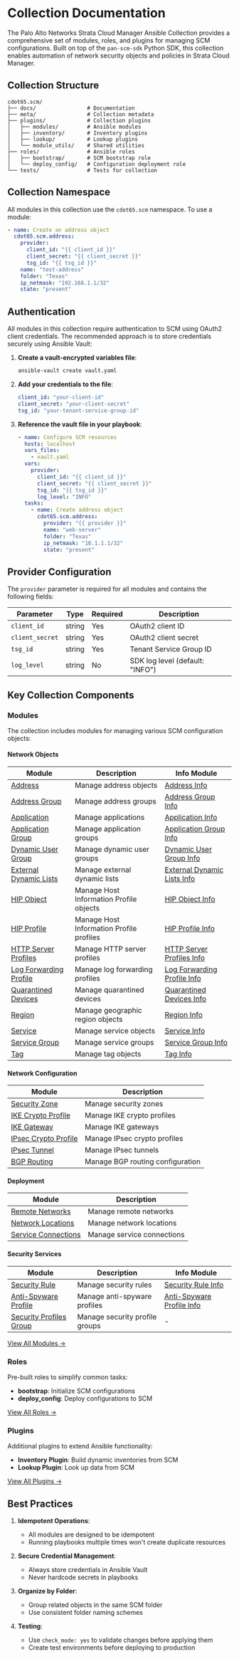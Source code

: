 # Collection Documentation

The Palo Alto Networks Strata Cloud Manager Ansible Collection provides a comprehensive set of modules, roles, and
plugins for managing SCM configurations. Built on top of the `pan-scm-sdk` Python SDK, this collection enables
automation of network security objects and policies in Strata Cloud Manager.

## Collection Structure

```
cdot65.scm/
├── docs/                # Documentation
├── meta/                # Collection metadata
├── plugins/             # Collection plugins
│   ├── modules/         # Ansible modules
│   ├── inventory/       # Inventory plugins
│   ├── lookup/          # Lookup plugins
│   └── module_utils/    # Shared utilities
├── roles/               # Ansible roles
│   ├── bootstrap/       # SCM bootstrap role
│   └── deploy_config/   # Configuration deployment role
└── tests/               # Tests for collection
```

## Collection Namespace

All modules in this collection use the `cdot65.scm` namespace. To use a module:

```yaml
- name: Create an address object
  cdot65.scm.address:
    provider:
      client_id: "{{ client_id }}"
      client_secret: "{{ client_secret }}"
      tsg_id: "{{ tsg_id }}"
    name: "test-address"
    folder: "Texas"
    ip_netmask: "192.168.1.1/32"
    state: "present"
```

## Authentication

All modules in this collection require authentication to SCM using OAuth2 client credentials. The recommended approach
is to store credentials securely using Ansible Vault:

1. **Create a vault-encrypted variables file**:
   ```bash
   ansible-vault create vault.yaml
   ```

2. **Add your credentials to the file**:
   ```yaml
   client_id: "your-client-id"
   client_secret: "your-client-secret"
   tsg_id: "your-tenant-service-group-id"
   ```

3. **Reference the vault file in your playbook**:
   ```yaml
   - name: Configure SCM resources
     hosts: localhost
     vars_files:
       - vault.yaml
     vars:
       provider:
         client_id: "{{ client_id }}"
         client_secret: "{{ client_secret }}"
         tsg_id: "{{ tsg_id }}"
         log_level: "INFO"
     tasks:
       - name: Create address object
         cdot65.scm.address:
           provider: "{{ provider }}"
           name: "web-server"
           folder: "Texas"
           ip_netmask: "10.1.1.1/32"
           state: "present"
   ```

## Provider Configuration

The `provider` parameter is required for all modules and contains the following fields:

| Parameter       | Type   | Required | Description                     |
|-----------------|--------|----------|---------------------------------|
| `client_id`     | string | Yes      | OAuth2 client ID                |
| `client_secret` | string | Yes      | OAuth2 client secret            |
| `tsg_id`        | string | Yes      | Tenant Service Group ID         |
| `log_level`     | string | No       | SDK log level (default: "INFO") |

## Key Collection Components

### Modules

The collection includes modules for managing various SCM configuration objects:

#### Network Objects

| Module | Description | Info Module |
|--------|-------------|------------|
| [Address](modules/address.md) | Manage address objects | [Address Info](modules/address_info.md) |
| [Address Group](modules/address_group.md) | Manage address groups | [Address Group Info](modules/address_group_info.md) |
| [Application](modules/application.md) | Manage applications | [Application Info](modules/application_info.md) |
| [Application Group](modules/application_group.md) | Manage application groups | [Application Group Info](modules/application_group_info.md) |
| [Dynamic User Group](modules/dynamic_user_group.md) | Manage dynamic user groups | [Dynamic User Group Info](modules/dynamic_user_group_info.md) |
| [External Dynamic Lists](modules/external_dynamic_lists.md) | Manage external dynamic lists | [External Dynamic Lists Info](modules/external_dynamic_lists_info.md) |
| [HIP Object](modules/hip_object.md) | Manage Host Information Profile objects | [HIP Object Info](modules/hip_object_info.md) |
| [HIP Profile](modules/hip_profile.md) | Manage Host Information Profile profiles | [HIP Profile Info](modules/hip_profile_info.md) |
| [HTTP Server Profiles](modules/http_server_profiles.md) | Manage HTTP server profiles | [HTTP Server Profiles Info](modules/http_server_profiles_info.md) |
| [Log Forwarding Profile](modules/log_forwarding_profile.md) | Manage log forwarding profiles | [Log Forwarding Profile Info](modules/log_forwarding_profile_info.md) |
| [Quarantined Devices](modules/quarantined_devices.md) | Manage quarantined devices | [Quarantined Devices Info](modules/quarantined_devices_info.md) |
| [Region](modules/region.md) | Manage geographic region objects | [Region Info](modules/region_info.md) |
| [Service](modules/service.md) | Manage service objects | [Service Info](modules/service_info.md) |
| [Service Group](modules/service_group.md) | Manage service groups | [Service Group Info](modules/service_group_info.md) |
| [Tag](modules/tag.md) | Manage tag objects | [Tag Info](modules/tag_info.md) |

#### Network Configuration

| Module | Description |
|--------|-------------|
| [Security Zone](modules/security_zone.md) | Manage security zones |
| [IKE Crypto Profile](modules/ike_crypto_profile.md) | Manage IKE crypto profiles |
| [IKE Gateway](modules/ike_gateway.md) | Manage IKE gateways |
| [IPsec Crypto Profile](modules/ipsec_crypto_profile.md) | Manage IPsec crypto profiles |
| [IPsec Tunnel](modules/ipsec_tunnel.md) | Manage IPsec tunnels |
| [BGP Routing](modules/bgp_routing.md) | Manage BGP routing configuration |

#### Deployment

| Module | Description |
|--------|-------------|
| [Remote Networks](modules/remote_networks.md) | Manage remote networks |
| [Network Locations](modules/network_locations.md) | Manage network locations |
| [Service Connections](modules/service_connections.md) | Manage service connections |

#### Security Services

| Module | Description | Info Module |
|--------|-------------|------------|
| [Security Rule](modules/security_rule.md) | Manage security rules | [Security Rule Info](modules/security_rule_info.md) |
| [Anti-Spyware Profile](modules/anti_spyware_profile.md) | Manage anti-spyware profiles | [Anti-Spyware Profile Info](modules/anti_spyware_profile_info.md) |
| [Security Profiles Group](modules/security_profiles_group.md) | Manage security profile groups | - |

[View All Modules →](modules/index.md)

### Roles

Pre-built roles to simplify common tasks:

- **bootstrap**: Initialize SCM configurations
- **deploy_config**: Deploy configurations to SCM

[View All Roles →](roles/index.md)

### Plugins

Additional plugins to extend Ansible functionality:

- **Inventory Plugin**: Build dynamic inventories from SCM
- **Lookup Plugin**: Look up data from SCM

[View All Plugins →](plugins/index.md)

## Best Practices

1. **Idempotent Operations**:
    - All modules are designed to be idempotent
    - Running playbooks multiple times won't create duplicate resources

2. **Secure Credential Management**:
    - Always store credentials in Ansible Vault
    - Never hardcode secrets in playbooks

3. **Organize by Folder**:
    - Group related objects in the same SCM folder
    - Use consistent folder naming schemes

4. **Testing**:
    - Use `check_mode: yes` to validate changes before applying them
    - Create test environments before deploying to production